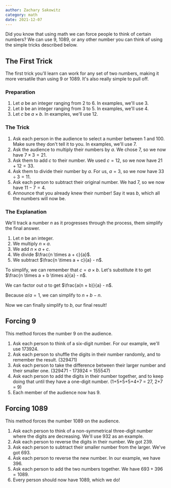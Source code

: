 ```yaml
---
author: Zachary Sakowitz
category: math
date: 2021-12-07
---
```


Did you know that using math we can force people to think of certain numbers? We
can use 9, 1089, or any other number you can think of using the simple tricks
described below.

## The First Trick

The first trick you'll learn can work for any set of two numbers, making it more
versatile than using 9 or 1089. It's also really simple to pull off.

### Preparation

1. Let $a$ be an integer ranging from 2 to 6. In examples, we'll use 3.
2. Let $b$ be an integer ranging from 3 to 5. In examples, we'll use 4.
3. Let $c$ be $a \times b$. In examples, we'll use 12.

### The Trick

1. Ask each person in the audience to select a number between 1 and 100. Make
   sure they don't tell it to you. In examples, we'll use 7.
2. Ask the audience to multiply their numbers by $a$. We chose 7, so we now have
   $7 \times 3 = 21$.
3. Ask them to add $c$ to their number. We used $c = 12$, so we now have
   $21 + 12 = 33$.
4. Ask them to divide their number by $a$. For us, $a = 3$, so we now have
   $33 \div 3 = 11$.
5. Ask each person to subtract their original number. We had $7$, so we now have
   $11-7 = 4$.
6. Announce that you already knew their number! Say it was $b$, which all the
   numbers will now be.

### The Explanation

We'll track a number $n$ as it progresses through the process, them simplify the
final answer.

1. Let $n$ be an integer.
2. We multiply $n \times a$.
3. We add $n \times a + c$.
4. We divide $\frac{n \times a + c}{a}$.
5. We subtract $\frac{n \times a + c}{a} - n$.

To simplify, we can remember that $c = a \times b$. Let's substitute it to get
$\frac{n \times a + b \times a}{a} - n$.

We can factor out $a$ to get $\frac{a(n + b)}{a} - n$.

Because $a/a = 1$, we can simplify to $n + b - n$.

Now we can finally simplify to $b$, our final result!

## Forcing 9

This method forces the number 9 on the audience.

1. Ask each person to think of a six-digit number. For our example, we'll
   use 173924.
2. Ask each person to shuffle the digits in their number randomly, and to
   remember the result. (329471)
3. Ask each person to take the difference between their larger number and their
   smaller one. (329471 - 173924 = 155547)
4. Ask each person to add the digits in their number together, and to keep doing
   that until they have a one-digit number. (1+5+5+5+4+7 = 27, 2+7 = 9)
5. Each member of the audience now has 9.

## Forcing 1089

This method forces the number 1089 on the audience.

1. Ask each person to think of a non-symmetrical three-digit number where the
   digits are decreasing. We'll use $932$ as an example.
2. Ask each person to reverse the digits in their number. We got $239$.
3. Ask each person to subtract their smaller number from the larger. We've got
   $693$.
4. Ask each person to reverse the new number. In our example, we have $396$.
5. Ask each person to add the two numbers together. We have $693 + 396 = 1089$.
6. Every person should now have 1089, which we do!
